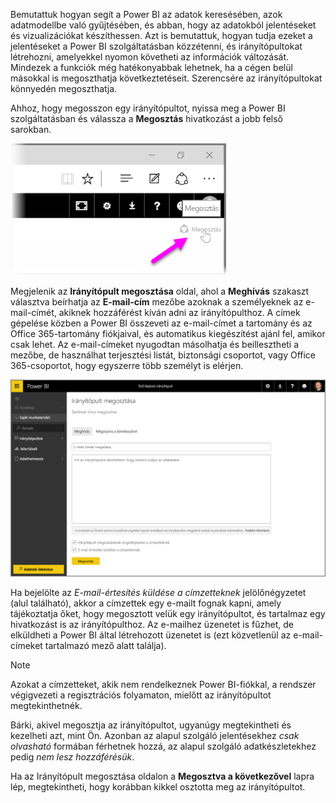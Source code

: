 Bemutattuk hogyan segít a Power BI az adatok keresésében, azok adatmodellbe való gyűjtésében, és abban, hogy az adatokból jelentéseket és vizualizációkat készíthessen. Azt is bemutattuk, hogyan tudja ezeket a jelentéseket a Power BI szolgáltatásban közzétenni, és irányítópultokat létrehozni, amelyekkel nyomon követheti az információk változását. Mindezek a funkciók még hatékonyabbak lehetnek, ha a cégen belül másokkal is megoszthatja következtetéseit. Szerencsére az irányítópultokat könnyedén megoszthatja.

Ahhoz, hogy megosszon egy irányítópultot, nyissa meg a Power BI szolgáltatásban és válassza a **Megosztás** hivatkozást a jobb felső sarokban.

![](media/4-4-share-dashboards/4-4_1.png)

Megjelenik az **Irányítópult megosztása** oldal, ahol a **Meghívás** szakaszt választva beírhatja az **E-mail-cím** mezőbe azoknak a személyeknek az e-mail-címét, akiknek hozzáférést kíván adni az irányítópulthoz. A címek gépelése közben a Power BI összeveti az e-mail-címet a tartomány és az Office 365-tartomány fiókjaival, és automatikus kiegészítést ajánl fel, amikor csak lehet. Az e-mail-címeket nyugodtan másolhatja és beillesztheti a mezőbe, de használhat terjesztési listát, biztonsági csoportot, vagy Office 365-csoportot, hogy egyszerre több személyt is elérjen.

![](media/4-4-share-dashboards/4-4_2.png)

Ha bejelölte az *E-mail-értesítés küldése a címzetteknek* jelölőnégyzetet (alul található), akkor a címzettek egy e-mailt fognak kapni, amely tájékoztatja őket, hogy megosztott velük egy irányítópultot, és tartalmaz egy hivatkozást is az irányítópulthoz. Az e-mailhez üzenetet is fűzhet, de elküldheti a Power BI által létrehozott üzenetet is (ezt közvetlenül az e-mail-címeket tartalmazó mező alatt találja).

>[!NOTE]
>Azokat a címzetteket, akik nem rendelkeznek Power BI-fiókkal, a rendszer végigvezeti a regisztrációs folyamaton, mielőtt az irányítópultot megtekinthetnék.
> 
> 

Bárki, akivel megosztja az irányítópultot, ugyanúgy megtekintheti és kezelheti azt, mint Ön. Azonban az alapul szolgáló jelentésekhez *csak olvasható* formában férhetnek hozzá, az alapul szolgáló adatkészletekhez pedig *nem lesz hozzáférésük*.

Ha az Irányítópult megosztása oldalon a **Megosztva a következővel** lapra lép, megtekintheti, hogy korábban kikkel osztotta meg az irányítópultot.


